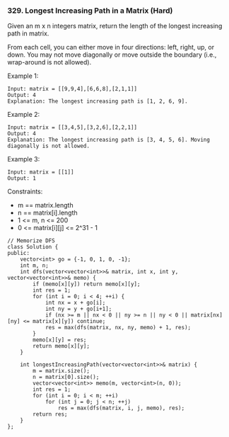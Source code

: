 ### 329. Longest Increasing Path in a Matrix (Hard)

Given an m x n integers matrix, return the length of the longest increasing path in matrix.

From each cell, you can either move in four directions: left, right, up, or down. You may not move diagonally or move outside the boundary (i.e., wrap-around is not allowed).

Example 1:

```
Input: matrix = [[9,9,4],[6,6,8],[2,1,1]]
Output: 4
Explanation: The longest increasing path is [1, 2, 6, 9].
```
Example 2:

```
Input: matrix = [[3,4,5],[3,2,6],[2,2,1]]
Output: 4
Explanation: The longest increasing path is [3, 4, 5, 6]. Moving diagonally is not allowed.
```
Example 3:

```
Input: matrix = [[1]]
Output: 1
```

Constraints:

- m == matrix.length
- n == matrix[i].length
- 1 <= m, n <= 200
- 0 <= matrix[i][j] <= 2^31 - 1

```
// Memorize DFS
class Solution {
public:
    vector<int> go = {-1, 0, 1, 0, -1};
    int m, n;
    int dfs(vector<vector<int>>& matrix, int x, int y, vector<vector<int>>& memo) {
        if (memo[x][y]) return memo[x][y];
        int res = 1;
        for (int i = 0; i < 4; ++i) {
            int nx = x + go[i];
            int ny = y + go[i+1];
            if (nx >= m || nx < 0 || ny >= n || ny < 0 || matrix[nx][ny] <= matrix[x][y]) continue;
            res = max(dfs(matrix, nx, ny, memo) + 1, res);
        }
        memo[x][y] = res;
        return memo[x][y];
    }
    
    int longestIncreasingPath(vector<vector<int>>& matrix) {
        m = matrix.size();
        n = matrix[0].size();
        vector<vector<int>> memo(m, vector<int>(n, 0));
        int res = 1;
        for (int i = 0; i < m; ++i) 
            for (int j = 0; j < n; ++j) 
                res = max(dfs(matrix, i, j, memo), res);
        return res;
    }
};
```
